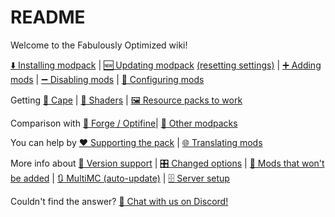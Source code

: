 # README

Welcome to the Fabulously Optimized wiki!

[⬇️ Installing modpack](./en-us/install-instructions.md) | [🆕 Updating modpack](./en-us/update-instructions.md) [(resetting settings)](./en-us/Update-instructions#resetting-settings.md) | [➕ Adding mods](./en-us/Adding-more-mods.md) | [➖ Disabling mods](./en-us/Disabling-mods.md) | [🔧 Configuring mods](./en-us/Configuring-the-game.md)

Getting [🦸 Cape](./en-us/Free-cape.md) | [🌅 Shaders](./en-us/Getting-shaders.md) | [🖼️ Resource packs to work](./en-us/Resource-pack-issues.md)

Comparison with [🧰 Forge / Optifine](./en-us/Give-up-Forge.md)| [🔣 Other modpacks](./en-us/Principles.md)

You can help by [❤️ Supporting the pack](https://github.com/Fabulously-Optimized/fabulously-optimized/blob/main/CONTRIBUTING.md) | [🌐 Translating mods](./en-us/Language-support.md)

More info about [🔢 Version support](./en-us/version-support.md) | [🎛️ Changed options](./en-us/Changed-options.md) | [🙅 Mods that won't be added](./en-us/mods-that-wont-be-included.md) | [🔃 MultiMC (auto-update)](./en-us/multimc-auto-update.md) | [🗄️ Server setup](./en-us/server-setup.md)

Couldn't find the answer? [💬 Chat with us on Discord!](https://discord.gg/yxaXtaQqdB)
